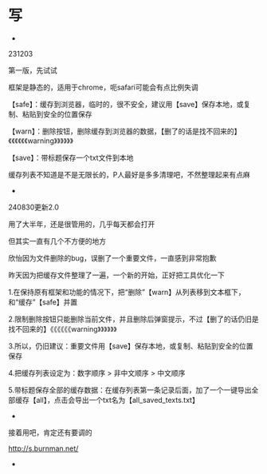 # 写

*

231203

第一版，先试试

框架是静态的，适用于chrome，呃safari可能会有点比例失调

【safe】：缓存到浏览器，临时的，很不安全，建议用【save】保存本地，或复制、粘贴到安全的位置保存

【warn】：删除按钮，删除缓存到浏览器的数据，【删了的话是找不回来的】《《《《《《warning》》》》》》

【save】：带标题保存一个txt文件到本地

缓存列表不知道是不是无限长的，P人最好是多多清理吧，不然整理起来有点麻

*

240830更新2.0

用了大半年，还是很管用的，几乎每天都会打开

但其实一直有几个不方便的地方

欣怡因为文件删除的bug，误删了一个重要文件，一直感到非常抱歉

昨天因为把缓存文件整理了一遍，一个新的开始，正好把工具优化一下

1.在保持原有框架和功能的情况下，把“删除”【warn】从列表移到文本框下，和“缓存”【safe】并置

2.限制删除按钮只能删除当前文件，并且删除后弹窗提示，不过【删了的话仍旧是找不回来的】《《《《《《warning》》》》》》

3.所以，仍旧建议：重要文件用【save】保存本地，或复制、粘贴到安全的位置保存

4.把缓存列表设定为：数字顺序 > 非中文顺序 > 中文顺序

5.带标题保存全部的缓存数据：在缓存列表第一条记录后面，加了一个一键导出全部缓存【all】，点击会导出一个txt名为【all_saved_texts.txt】

*

接着用吧，肯定还有要调的

http://s.burnman.net/

*

